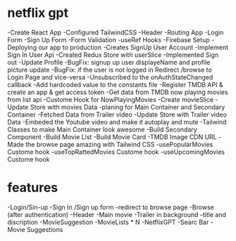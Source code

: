 # netflix gpt
-Create React App
-Configured TailwindCSS
-Header
-Routing App
-Login Form
-Sign Up Form
-Form Validation
-useRef Hooks
-Firebase Setup
-Deploying our app to production
-Creates SignUp User Account
-Implement Sign In User Api
-Created Redux Store with userSlice
-Implemented Sign out
-Update Profile
-BugFix: signup up user displayeName and profile picture update
-BugFix: if the user is not logged in Redirect  /browse to Login Page and vice-versa
-Unsubscribed to the onAuthStateChanged callback
-Add hardcoded value to the constants file
-Register TMDB API & create an app & get access token
-Get data from TMDB now playing movies from list api
-Custome Hook for NowPlayingMovies
-Create movieSlice
-Update Store with movies Data
-planing for Main Container and Secondary Container
-Fetched Data from Trailer video
-Update Store with Trailer video Data
-Embeded the Youtube video and make it autoplay and mute
-Tailwind Classes to make Main Container look awesome
-Build Secondary Component
-Build Movie List
-Build Movie Card
-TMDB Image CDN URL
-Made the browse page amazing with Tailwind CSS
-usePopularMovies Custome hook
-useTopRattedMovies Custome hook
-useUpcomingMovies Custome hook

# features
-Login/Sin-up
  -Sign In /Sign up form
  -redirect to browse page
-Browse (after authentication)
  -Header
  -Main movie
    -Trailer in background
    -title and discription
    -MovieSuggestion
      -MovieLists * N
-NetflixGPT
  -Searc Bar 
  -Movie Suggestions
